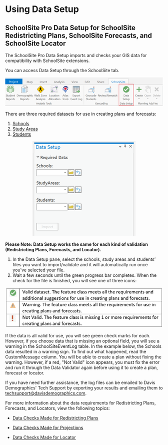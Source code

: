 # Using Data Setup
## SchoolSite Pro Data Setup for SchoolSite Redistricting Plans, SchoolSite Forecasts, and SchoolSite Locator
The SchoolSite Pro Data Setup imports and checks your GIS data for compatibility with SchoolSite extensions. 

You can access Data Setup through the SchoolSite tab.

<p align="center">
  <img src="datasetup.png">
</p>

There are three required datasets for use in creating plans and forecasts:
1.	[Schools](dbutz.github.io/dataManagement/createData/createSchools.md)
2.	[Study Areas](dbutz.github.io/dataManagement/createData/createStudyareas.md) 
3.	[Students](dbutz.github.io/dataManagement/createData/createStudents.md)

<p align="center">
  <img src="requiredData.png">
</p>

**Please Note: Data Setup works the same for each kind of validation (Redistricting Plans, Forecasts, and Locator).**
1. In the Data Setup pane, select the  schools, study areas and students’ files you want to import/validate and it will automatically run once you've selected your file.
2. Wait a few seconds until the green progress bar completes. When the check for the file is finished, you will see one of three icons:

<p align="center">
  <img src="iconTable.png">
</p>

If the data is all valid for use, you will see green check marks for each.
However, if you choose data that is missing an optional field, you will see a warning in the SchoolSiteEventLog table. In the example below, the Schools data resulted in a warning sign. To find out what happened, read the CustomMessage column. You will be able to create a plan without fixing the warning. However, if a red, "Not Valid" icon appears, you must fix the error and run it through the Data Validator again before using it to create a plan, forecast or locator.



If you have need further assistance, the log files can be emailed to Davis Demographics' Tech Support by exporting your results and emailing them to techsupport@davisdemographics.com.

For more information about the data requirements for Redistricting Plans, Forecasts, and Locators, view the following topics:

* [Data Checks Made for Redistricting Plans](checkRedistrict.md)

* [Data Checks Made for Projections](checkProjections.md)

* [Data Checks Made for Locator](checkLocator.md)
 
 

